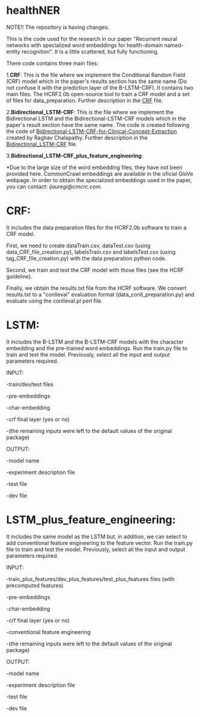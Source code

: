 # healthNER

NOTE!! The repository is having changes.

This is the code used for the research in our paper "Recurrent neural networks with specialized word embeddings for health-domain named-entity recognition".
It is a little scattered, but fully functioning.

There code contains three main files:

1.__CRF__: This is the file where we implement the Conditional Random Field (CRF) model which in the paper's results section has the same name (Do not confuse it with the prediction layer of the B-LSTM-CRF). It contains two main files. The HCRF2.0b open-source tool to train a CRF model and a set of files for data_preparation. Further description in the [CRF] file.

2.__Bidirectional_LSTM-CRF__: This is the file where we implement the Bidirectional LSTM and the Bidirectional-LSTM-CRF models which in the paper's result section have the same name. The code is created following the code of [Bidirectional-LSTM-CRF-for-Clinical-Concept-Extraction] created by Raghav Chalapathy. Further description in the [Bidirectional_LSTM-CRF] file.

3.__Bidirectional_LSTM-CRF_plus_feature_engineering__:

*Due to the large size of the word embedding files, they have not been provided here. CommonCrawl embeddings are available in the oficial GloVe webpage. In order to obtain the specialized embeddings used in the paper, you can contact: _ijauregi@cmcrc.com_.

# CRF:
It includes the data preparation files for the HCRF2.0b software to train a CRF model.

First, we need to create dataTrain.csv, dataTest.csv (using data_CRF_file_creation.py), labelsTrain.csv and 
labelsTest.csv (using tag_CRF_file_creation.py) with the data preparation python code.

Second, we train and test the CRF model with those files (see the HCRF guideline).

Finally, we obtain the results.txt file from the HCRF software. We convert results.txt to a "conlleval" evaluation format 
(data_conll_preparation.py) and evaluate using the conlleval.pl perl file.

# LSTM:
It includes the B-LSTM and the B-LSTM-CRF models with the character embedding and the pre-trained word embeddings.
Run the train.py file to train and test the model. Previously, select all the input and output parameters required.

INPUT:

-train/dev/test files

-pre-embeddings

-char-embedding

-crf final layer (yes or no)

-(the remaining inputs were left to the default values of the original package)

OUTPUT:

-model name

-experiment description file

-test file

-dev file

# LSTM_plus_feature_engineering:
It includes the same model as the LSTM but, in addition, we can select to add conventional feature engineering to the feature vector.
Run the train.py file to train and test the model. Previously, select all the input and output parameters required.

INPUT:

-train_plus_features/dev_plus_features/test_plus_features files (with precomputed features)

-pre-embeddings

-char-embedding

-crf final layer (yes or no)

-conventional feature engineering

-(the remaining inputs were left to the default values of the original package)

OUTPUT:

-model name

-experiment description file

-test file

-dev file



[CRF]: https://github.com/ijauregiCMCRC/healthNER/tree/master/CRF
[Bidirectional-LSTM-CRF-for-Clinical-Concept-Extraction]: https://github.com/raghavchalapathy/Bidirectional-LSTM-CRF-for-Clinical-Concept-Extraction
[Bidirectional_LSTM-CRF]: https://github.com/ijauregiCMCRC/healthNER/tree/master/Bidirectional_LSTM-CRF
